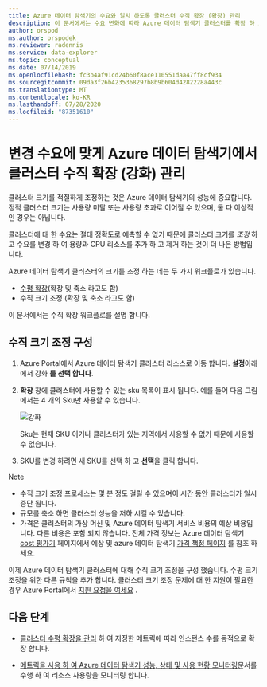 ```yaml
---
title: Azure 데이터 탐색기의 수요와 일치 하도록 클러스터 수직 확장 (확장) 관리
description: 이 문서에서는 수요 변화에 따라 Azure 데이터 탐색기 클러스터를 확장 하 고 축소 하는 단계를 설명 합니다.
author: orspod
ms.author: orspodek
ms.reviewer: radennis
ms.service: data-explorer
ms.topic: conceptual
ms.date: 07/14/2019
ms.openlocfilehash: fc3b4af91cd24b60f8ace110551daa47ff8cf934
ms.sourcegitcommit: 09da3f26b4235368297b8b9b604d4282228a443c
ms.translationtype: MT
ms.contentlocale: ko-KR
ms.lasthandoff: 07/28/2020
ms.locfileid: "87351610"
---
```

# <a name="manage-cluster-vertical-scaling-scale-up-in-azure-data-explorer-to-accommodate-changing-demand"></a>변경 수요에 맞게 Azure 데이터 탐색기에서 클러스터 수직 확장 (강화) 관리

클러스터 크기를 적절하게 조정하는 것은 Azure 데이터 탐색기의 성능에 중요합니다. 정적 클러스터 크기는 사용량 미달 또는 사용량 초과로 이어질 수 있으며, 둘 다 이상적인 경우는 아닙니다.

클러스터에 대 한 수요는 절대 정확도로 예측할 수 없기 때문에 클러스터 크기를 *조정* 하 고 수요를 변경 하 여 용량과 CPU 리소스를 추가 하 고 제거 하는 것이 더 나은 방법입니다. 

Azure 데이터 탐색기 클러스터의 크기를 조정 하는 데는 두 가지 워크플로가 있습니다.

* [수평 확장](manage-cluster-horizontal-scaling.md)(확장 및 축소 라고도 함)
* 수직 크기 조정 (확장 및 축소 라고도 함)

이 문서에서는 수직 확장 워크플로를 설명 합니다.

## <a name="configure-vertical-scaling"></a>수직 크기 조정 구성

1. Azure Portal에서 Azure 데이터 탐색기 클러스터 리소스로 이동 합니다. **설정**아래에서 강화 **를 선택 합니다**.

1. **확장** 창에 클러스터에 사용할 수 있는 sku 목록이 표시 됩니다. 예를 들어 다음 그림에서는 4 개의 Sku만 사용할 수 있습니다.

    ![강화](media/manage-cluster-vertical-scaling/scale-up.png)

    Sku는 현재 SKU 이거나 클러스터가 있는 지역에서 사용할 수 없기 때문에 사용할 수 없습니다.

1. SKU를 변경 하려면 새 SKU를 선택 하 고 **선택**을 클릭 합니다.

> [!NOTE]
> * 수직 크기 조정 프로세스는 몇 분 정도 걸릴 수 있으며이 시간 동안 클러스터가 일시 중단 됩니다. 
> * 규모를 축소 하면 클러스터 성능을 저하 시킬 수 있습니다.
> * 가격은 클러스터의 가상 머신 및 Azure 데이터 탐색기 서비스 비용의 예상 비용입니다. 다른 비용은 포함 되지 않습니다. 전체 가격 정보는 Azure 데이터 탐색기 [cost 평가기](https://dataexplorer.azure.com/AzureDataExplorerCostEstimator.html) 페이지에서 예상 및 azure 데이터 탐색기 [가격 책정 페이지](https://azure.microsoft.com/pricing/details/data-explorer/) 를 참조 하세요.

이제 Azure 데이터 탐색기 클러스터에 대해 수직 크기 조정을 구성 했습니다. 수평 크기 조정을 위한 다른 규칙을 추가 합니다. 클러스터 크기 조정 문제에 대 한 지원이 필요한 경우 Azure Portal에서 [지원 요청을 여세요](https://portal.azure.com/#blade/Microsoft_Azure_Support/HelpAndSupportBlade/overview) .

## <a name="next-steps"></a>다음 단계

* [클러스터 수평 확장을 관리](manage-cluster-horizontal-scaling.md) 하 여 지정한 메트릭에 따라 인스턴스 수를 동적으로 확장 합니다.

* [메트릭을 사용 하 여 Azure 데이터 탐색기 성능, 상태 및 사용 현황 모니터링](using-metrics.md)문서를 수행 하 여 리소스 사용량을 모니터링 합니다.

